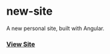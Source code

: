 new-site
========

A new personal site, built with Angular.

### [View Site](https://cdn.rawgit.com/huttj/new-site/75ddc8e5147f03e14da07de2114ff0ab8e18f787/index.html)
